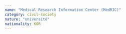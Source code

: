 ```yaml
---
name: "Medical Research Information Center (MedRIC)"
category: civil-society
nature: "université"
nationality: KOR
---
```

    